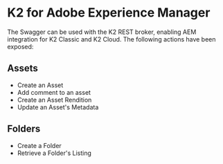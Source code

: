 # K2 for Adobe Experience Manager

The Swagger can be used with the K2 REST broker, enabling AEM integration for K2 Classic and K2 Cloud. The following actions have been exposed:
## Assets
- Create an Asset 
- Add comment to an asset
- Create an Asset Rendition
- Update an Asset's Metadata

## Folders
- Create a Folder
- Retrieve a Folder's Listing
